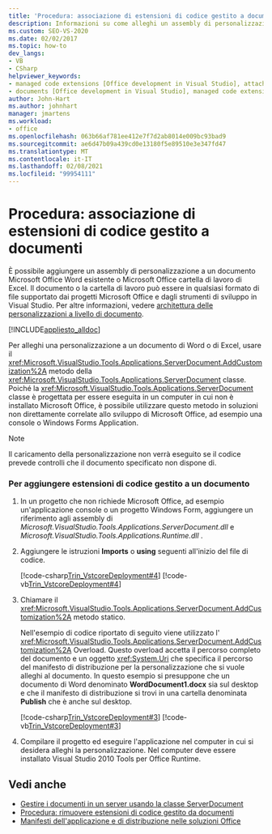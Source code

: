 ```yaml
---
title: 'Procedura: associazione di estensioni di codice gestito a documenti'
description: Informazioni su come alleghi un assembly di personalizzazione a un documento Microsoft Office Word esistente o Microsoft Office cartella di lavoro di Excel.
ms.custom: SEO-VS-2020
ms.date: 02/02/2017
ms.topic: how-to
dev_langs:
- VB
- CSharp
helpviewer_keywords:
- managed code extensions [Office development in Visual Studio], attaching
- documents [Office development in Visual Studio], managed code extensions
author: John-Hart
ms.author: johnhart
manager: jmartens
ms.workload:
- office
ms.openlocfilehash: 063b66af781ee412e7f7d2ab8014e009bc93bad9
ms.sourcegitcommit: ae6d47b09a439cd0e13180f5e89510e3e347fd47
ms.translationtype: MT
ms.contentlocale: it-IT
ms.lasthandoff: 02/08/2021
ms.locfileid: "99954111"
---
```

# <a name="how-to-attach-managed-code-extensions-to-documents"></a>Procedura: associazione di estensioni di codice gestito a documenti
  È possibile aggiungere un assembly di personalizzazione a un documento Microsoft Office Word esistente o Microsoft Office cartella di lavoro di Excel. Il documento o la cartella di lavoro può essere in qualsiasi formato di file supportato dai progetti Microsoft Office e dagli strumenti di sviluppo in Visual Studio. Per altre informazioni, vedere [architettura delle personalizzazioni a livello di documento](../vsto/architecture-of-document-level-customizations.md).

 [!INCLUDE[appliesto_alldoc](../vsto/includes/appliesto-alldoc-md.md)]

 Per alleghi una personalizzazione a un documento di Word o di Excel, usare il <xref:Microsoft.VisualStudio.Tools.Applications.ServerDocument.AddCustomization%2A> metodo della <xref:Microsoft.VisualStudio.Tools.Applications.ServerDocument> classe. Poiché la <xref:Microsoft.VisualStudio.Tools.Applications.ServerDocument> classe è progettata per essere eseguita in un computer in cui non è installato Microsoft Office, è possibile utilizzare questo metodo in soluzioni non direttamente correlate allo sviluppo di Microsoft Office, ad esempio una console o Windows Forms Application.

> [!NOTE]
> Il caricamento della personalizzazione non verrà eseguito se il codice prevede controlli che il documento specificato non dispone di.

### <a name="to-attach-managed-code-extensions-to-a-document"></a>Per aggiungere estensioni di codice gestito a un documento

1. In un progetto che non richiede Microsoft Office, ad esempio un'applicazione console o un progetto Windows Form, aggiungere un riferimento agli assembly di *Microsoft.VisualStudio.Tools.Applications.ServerDocument.dll* e *Microsoft.VisualStudio.Tools.Applications.Runtime.dll* .

2. Aggiungere le istruzioni **Imports** o **using** seguenti all'inizio del file di codice.

     [!code-csharp[Trin_VstcoreDeployment#4](../vsto/codesnippet/CSharp/Trin_VstcoreDeploymentCS/Program.cs#4)]
     [!code-vb[Trin_VstcoreDeployment#4](../vsto/codesnippet/VisualBasic/Trin_VstcoreDeploymentVB/Program.vb#4)]

3. Chiamare il <xref:Microsoft.VisualStudio.Tools.Applications.ServerDocument.AddCustomization%2A> metodo statico.

     Nell'esempio di codice riportato di seguito viene utilizzato l' <xref:Microsoft.VisualStudio.Tools.Applications.ServerDocument.AddCustomization%2A> Overload. Questo overload accetta il percorso completo del documento e un oggetto <xref:System.Uri> che specifica il percorso del manifesto di distribuzione per la personalizzazione che si vuole alleghi al documento. In questo esempio si presuppone che un documento di Word denominato **WordDocument1.docx** sia sul desktop e che il manifesto di distribuzione si trovi in una cartella denominata **Publish** che è anche sul desktop.

     [!code-csharp[Trin_VstcoreDeployment#3](../vsto/codesnippet/CSharp/Trin_VstcoreDeploymentCS/Program.cs#3)]
     [!code-vb[Trin_VstcoreDeployment#3](../vsto/codesnippet/VisualBasic/Trin_VstcoreDeploymentVB/Program.vb#3)]

4. Compilare il progetto ed eseguire l'applicazione nel computer in cui si desidera alleghi la personalizzazione. Nel computer deve essere installato Visual Studio 2010 Tools per Office Runtime.

## <a name="see-also"></a>Vedi anche
- [Gestire i documenti in un server usando la classe ServerDocument](../vsto/managing-documents-on-a-server-by-using-the-serverdocument-class.md)
- [Procedura: rimuovere estensioni di codice gestito da documenti](../vsto/how-to-remove-managed-code-extensions-from-documents.md)
- [Manifesti dell'applicazione e di distribuzione nelle soluzioni Office](../vsto/application-and-deployment-manifests-in-office-solutions.md)
